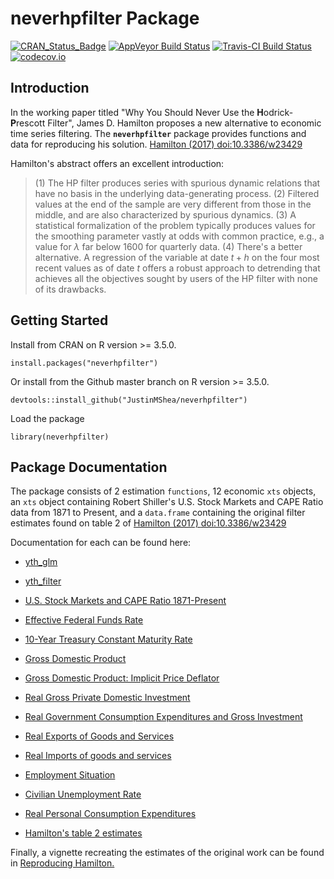 # neverhpfilter Package

[![CRAN_Status_Badge](http://www.r-pkg.org/badges/version/neverhpfilter)](https://cran.r-project.org/package=neverhpfilter) [![AppVeyor Build Status](https://ci.appveyor.com/api/projects/status/github/JustinMShea/neverhpfilter?branch=master&svg=true)](https://ci.appveyor.com/project/JustinMShea/neverhpfilter) [![Travis-CI Build Status](https://travis-ci.org/JustinMShea/neverhpfilter.svg?branch=master)](https://travis-ci.org/JustinMShea/neverhpfilter) [![codecov.io](https://codecov.io/gh/JustinMShea/neverhpfilter/graph/badge.svg)](https://codecov.io/github/JustinMShea/neverhpfilter?branch=master)


## Introduction

  In the working paper titled "Why You Should Never Use the **H**odrick-**P**rescott Filter", James D. Hamilton proposes a new alternative to economic time series filtering. The **`neverhpfilter`** package provides functions and data for reproducing his solution. [Hamilton (2017) <doi:10.3386/w23429>](https://www.nber.org/papers/w23429)

Hamilton's abstract offers an excellent introduction:

  > (1) The HP filter produces series with spurious dynamic relations that have no basis in the underlying data-generating process. (2) Filtered values at the end of the sample are very different from those in the middle, and are also characterized by spurious dynamics. (3) A statistical formalization of the problem typically produces values for the smoothing parameter vastly at odds with common practice, e.g., a value for $\lambda$ far below 1600 for quarterly data. (4) There's a better alternative. A regression of the variable at date $t + h$ on the four most recent values as of date $t$ offers a robust approach to detrending that achieves all the objectives sought by users of the HP filter with none of its drawbacks.


  
## Getting Started


Install from CRAN on R version >= 3.5.0.

```{r}
install.packages("neverhpfilter")
```

Or install from the Github master branch on R version >= 3.5.0.

```{r}
devtools::install_github("JustinMShea/neverhpfilter")
```

Load the package

```{r}
library(neverhpfilter)
```

## Package Documentation

The package consists of 2 estimation `functions`, 12 economic `xts` objects, an `xts` object containing Robert Shiller's U.S. Stock Markets and CAPE Ratio data from 1871 to Present, and a `data.frame` containing the original filter estimates found on table 2 of [Hamilton (2017) <doi:10.3386/w23429>](https://www.nber.org/papers/w23429)

Documentation for each can be found here:

 * [yth_glm](https://justinmshea.github.io/neverhpfilter/reference/yth_glm.html)

 * [yth_filter](https://justinmshea.github.io/neverhpfilter/reference/yth_filter.html)
 
 * [U.S. Stock Markets and CAPE Ratio 1871-Present](https://justinmshea.github.io/neverhpfilter/reference/SP500.html)
 
 * [Effective Federal Funds Rate](https://justinmshea.github.io/neverhpfilter/reference/FEDFUNDS.html)
 
 * [10-Year Treasury Constant Maturity Rate](https://justinmshea.github.io/neverhpfilter/reference/GS10.html)
 
 * [Gross Domestic Product](https://justinmshea.github.io/neverhpfilter/reference/GDPC1.html)
 
 * [Gross Domestic Product: Implicit Price Deflator](https://justinmshea.github.io/neverhpfilter/reference/GDPDEF.html)
 
 * [Real Gross Private Domestic Investment](https://justinmshea.github.io/neverhpfilter/reference/GPDIC1.html)
 
 * [Real Government Consumption Expenditures and Gross Investment](https://justinmshea.github.io/neverhpfilter/reference/GCEC1.html)

 * [Real Exports of Goods and Services](https://justinmshea.github.io/neverhpfilter/reference/EXPGSC1.html)
 
 * [Real Imports of goods and services](https://justinmshea.github.io/neverhpfilter/reference/IMPGSC1.html) 
 
 * [Employment Situation](https://justinmshea.github.io/neverhpfilter/reference/PAYEMS.html)
 
 * [Civilian Unemployment Rate](https://justinmshea.github.io/neverhpfilter/reference/UNRATENSA.html)

 * [Real Personal Consumption Expenditures](https://justinmshea.github.io/neverhpfilter/reference/PCECC96.html)
 
 * [Hamilton's table 2 estimates](https://justinmshea.github.io/neverhpfilter/reference/Hamilton_table_2.html)
 
 
 Finally, a vignette recreating the estimates of the original work can be found in [Reproducing Hamilton.](https://justinmshea.github.io/neverhpfilter/articles/Reproducing-Hamilton.html)



